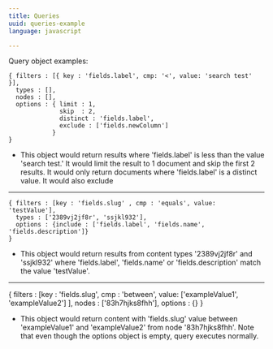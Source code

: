 ```yaml
---
title: Queries
uuid: queries-example
language: javascript

---
```


Query object examples:



    { filters : [{ key : 'fields.label', cmp: '<', value: 'search test' }],
      types : [],
      nodes : [],
      options : { limit : 1,
                  skip  : 2,
                  distinct : 'fields.label',
                  exclude : ['fields.newColumn']
                }
    }


- This object would return results  where 'fields.label' is less than the value 'search test.'
  It would limit the result to 1 document and skip the first 2 results.  It would only return documents
  where 'fields.label' is a distinct value.  It would also exclude

***

    { filters : [key : 'fields.slug' , cmp : 'equals', value: 'testValue'],
      types : ['2389vj2jf8r', 'ssjkl932'],
      options : {include : ['fields.label', 'fields.name', 'fields.description']}
    }



- This object would return results from content types '2389vj2jf8r' and 'ssjkl932' where 'fields.label',
  'fields.name' or 'fields.description' match the value 'testValue'.

***

  { filters : [key : 'fields.slug', cmp : 'between', value: ['exampleValue1', 'exampleValue2'] ],
    nodes : ['83h7hjks8fhh'],
    options : {}
  }


- This object would return content with 'fields.slug' value between 'exampleValue1' and 'exampleValue2'
  from node '83h7hjks8fhh'.  Note that even though the options object is empty, query executes normally.
